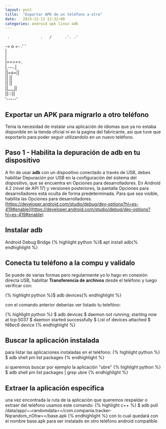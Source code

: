 ```yaml
---
layout: post
title:  "Exportar APK de un teléfono a otro"
date:   2023-12-12 12:32:00
categories: android apk linux adb
---
```


                                 
     .              .   /      .'. .' 
 -=  o  =-  .'   '              
     |                           
     |                      
     |=====.                
     |.---.|                
     ||=o=||                
     ||   ||                
     ||   ||               
     ||___||               
     |[:::]|               
     '-----'

## Exportar un APK para migrarlo a otro teléfono

Tenia la necesidad de instalar una aplicación de idiomas que ya no estaba disponible en la tienda oficial ni en la pagina del fabricante, 
asi que tuve que exportarlo para poder seguir utilizandolo en un nuevo teléfono.

## Paso 1 - Habilita la depuración de adb en tu dispositivo

A fin de usar **adb** con un dispositivo conectado a través de USB, debes habilitar Depuración por USB en la configuración del sistema del dispositivo, 
que se encuentra en Opciones para desarrolladores. En Android 4.2 (nivel de API 17) y versiones posteriores, la pantalla Opciones para desarrolladores 
está oculta de forma predeterminada. Para que sea visible, habilita las Opciones para desarrolladores.
[https://developer.android.com/studio/debug/dev-options?hl=es-419#enable](https://developer.android.com/studio/debug/dev-options?hl=es-419#enable)


## Instalar adb

Android Debug Bridge 
{% highlight python %}$ apt install adb{% endhighlight %}


## Conecta tu teléfono a la compu y validalo

Se puede de varias formas pero regularmente yo lo hago en conexión directa USB,
habilitar **Transferencia de archivos** desde el teléfono y luego verificar con:

{% highlight python %}$ adb devices{% endhighlight %}

con el comando anterior deberias ver listado tu telefóno:

{% highlight python %}
$ adb devices
$ daemon not running; starting now at tcp:5037
$ daemon started successfully
$ List of devices attached
$ f48ec6 device
{% endhighlight %}

## Buscar la aplicación instalada

para listar las aplicaciones instaladas en el teléfono:
{% highlight python %}
$ adb shell pm list packages
{% endhighlight %}

si queremos buscar por ejemplo la aplicación "ubre"
{% highlight python %}
$ adb shell pm list packages | grep ubre
{% endhighlight %}

## Extraer la aplicación especifica

una vez encontrada la ruta de la aplicación que queremos respaldar o extraer del teléfono usamos este comando:
{% highlight c++ %}
$ adb pull /data/app/~~randomdata==/com.compania.tracker-Nqrandom_nOhw==/base.apk
{% endhighlight %}
con lo cual quedará con el nombre base.apk para ser instalado en otro teléfono android compatible.
